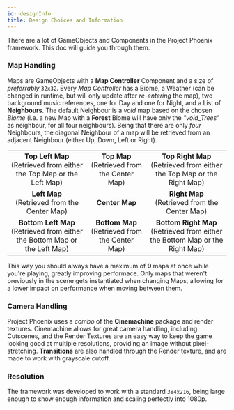 ```yaml
---
id: designInfo
title: Design Choices and Information
---
```


There are a lot of GameObjects and Components in the Project Phoenix framework. This doc will guide you through them.

### Map Handling
Maps are GameObjects with a **Map Controller** Component and a size of _preferrably_ `32x32`. Every _Map Controller_ has a Biome, a Weather (can be changed in runtime, but will only update after *re-entering* the map), two background music references, one for Day and one for Night, and a List of **Neighbours**. The default Neighbour is a _void_ map based on the chosen _Biome_ (i.e. a new Map with a **Forest** Biome will have only the _"void\_Trees"_ as neighbour, for all four neighbours).
Being that there are only _four_ Neighbours, the diagonal Neighbour of a map will be retrieved from an adjacent Neighbour (either Up, Down, Left or Right).

<table>
  <tr>
    <td><center><b>Top Left Map</b><br />(Retrieved from either the Top Map or the Left Map)</center></td>
    <td><center><b>Top Map</b><br />(Retrieved from the Center Map)</center></td>
    <td><center><b>Top Right Map</b><br />(Retrieved from either the Top Map or the Right Map)</center></td>
  </tr>
  <tr>
    <td><center><b>Left Map</b><br />(Retrieved from the Center Map)</center></td>
    <td><center><b>Center Map</b></center></td>
    <td><center><b>Right Map</b><br />(Retrieved from the Center Map)</center></td>
  </tr>
  <tr>
    <td><center><b>Bottom Left Map</b><br />(Retrieved from either the Bottom Map or the Left Map)</center></td>
    <td><center><b>Bottom Map</b><br />(Retrieved from the Center Map)</center></td>
    <td><center><b>Bottom Right Map</b><br />(Retrieved from either the Bottom Map or the Right Map)</center></td>
  </tr>
</table>

This way you should always have a maximum of **9** maps at once while you're playing, greatly improving performace. Only maps that weren't previously in the scene gets instantiated when changing Maps, allowing for a lower impact on performance when moving between them.

### Camera Handling
Project Phoenix uses a _combo_ of the **Cinemachine** package and render textures. Cinemachine allows for great camera handling, including Cutscenes, and the Render Textures are an easy way to keep the game looking good at multiple resolutions, providing an image without pixel-stretching. **Transitions** are also handled through the Render texture, and are made to work with grayscale cutoff.

### Resolution
The framework was developed to work with a standard `384x216`, being large enough to show enough information and scaling perfectly into 1080p.

### 